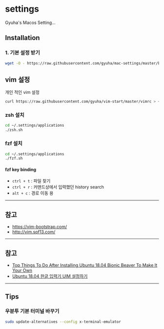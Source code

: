 settings
========

Gyuha's Macos Setting...

## Installation
### 1. 기본 설정 받기
```bash
wget -O - https://raw.githubusercontent.com/gyuha/mac-settings/master/bootstrap.sh | bash
```

## vim 설정
개인 적인 vim 설정
```bash
curl https://raw.githubusercontent.com/gyuha/vim-start/master/vimrc > ~/.vimrc
```

### zsh 설치
```bash
cd ~/.settings/applications
./zsh.sh
```

### fzf 설치
```bash
cd ~/.settings/applications
./fzf.sh
```
#### fzf key binding
- `ctrl + t` : 파일 찾기
- `ctrl + r` : 커맨드상에서 입력했던 history search
- `alt + c` : 경로 이동 용

-----

## 참고
* https://vim-bootstrap.com/
* http://vim.spf13.com/

-----
## 참고
 * [Top Things To Do After Installing Ubuntu 18.04 Bionic Beaver To Make It Your Own](https://www.linuxuprising.com/2018/04/top-things-to-do-after-installing.html)
 * [Ubuntu 18.04 한글 입력기 UIM 설정하기](http://progtrend.blogspot.com/2018/06/ubuntu-1804-uim.html)


-----
## Tips
### 우분투 기본 터미널 바꾸기
```bash
sudo update-alternatives --config x-terminal-emulator
```
